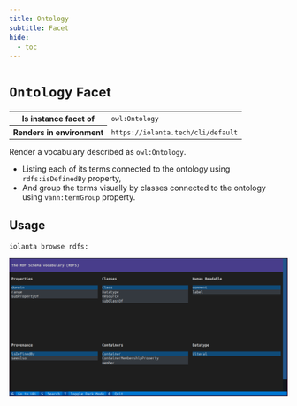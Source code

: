 ```yaml
---
title: Ontology
subtitle: Facet
hide:
  - toc
---
```


# `Ontology` <small>Facet</small>

<table>
    <tbody>
        <tr>
            <th>Is instance facet of</th>
            <td><code>owl:Ontology</code></td>
        </tr>
        <tr>
            <th>Renders in environment</th>
            <td><code>https://iolanta.tech/cli/default</code></td>
        </tr>
    </tbody>
</table>

Render a vocabulary described as `owl:Ontology`.

* Listing each of its terms connected to the ontology using `rdfs:isDefinedBy` property,
* And group the terms visually by classes connected to the ontology using `vann:termGroup` property.

## Usage

```shell
iolanta browse rdfs:
```

![](rdfs-ontology.png)
